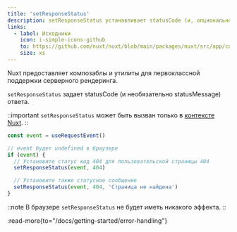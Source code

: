 ```yaml
---
title: 'setResponseStatus'
description: setResponseStatus устанавливает statusCode (и, опционально, statusMessage) ответа.
links:
  - label: Исходники
    icon: i-simple-icons-github
    to: https://github.com/nuxt/nuxt/blob/main/packages/nuxt/src/app/composables/ssr.ts
    size: xs
---
```


Nuxt предоставляет композаблы и утилиты для первоклассной поддержки серверного рендеринга.

`setResponseStatus` задает statusCode (и необязательно statusMessage) ответа.

::important
`setResponseStatus` может быть вызван только в [контексте Nuxt](/docs/guide/going-further/nuxt-app#the-nuxt-context).
::

```js
const event = useRequestEvent()

// event будет undefined в браузере
if (event) {
  // Установите статус код 404 для пользовательской страницы 404
  setResponseStatus(event, 404)

  // Установите также статусное сообщение
  setResponseStatus(event, 404, 'Страница не найдена')
}
```

::note
В браузере `setResponseStatus` не будет иметь никакого эффекта.
::

:read-more{to="/docs/getting-started/error-handling"}
